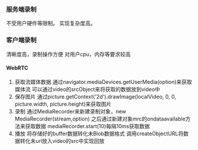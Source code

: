 ### 服务端录制
不受用户硬件等限制。
实现复杂度高。

### 客户端录制
清晰度高，录制操作方便
对用户cpu，内存等要求较高

#### WebRTC
1. 获取流媒体数据
通过navigator.mediaDevices.getUserMedia(option)来获取媒体流
可以通过video的srcObject来将获取的数据放到video中
2. 保存图片
通过picture.getContext('2d').drawImage(localVideo, 0, 0, picture.width, picture.height)来获取图片
3. 录制
通过MediaRecorder来新建录制对象，new MediaRecorder(stream,option)
之后通过新建对象mrc的ondataavailable方法来获取数据
mediaRecorder.start(10)每隔10ms获取数据
4. 播放
将存储好的buffer数据转化未Blob数据格式
调用createObjectURL将数据转化未url放入video的src中实现回放